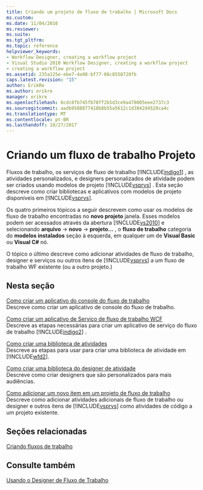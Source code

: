 ```yaml
---
title: Criando um projeto de fluxo de trabalho | Microsoft Docs
ms.custom: 
ms.date: 11/04/2016
ms.reviewer: 
ms.suite: 
ms.tgt_pltfrm: 
ms.topic: reference
helpviewer_keywords:
- Workflow Designer, creating a workflow project
- Visual Studio 2010 Workflow Designer, creating a workflow project
- creating a workflow project
ms.assetid: 235a125e-ebe7-4a98-bf77-86c8558728fb
caps.latest.revision: "15"
author: ErikRe
ms.author: erikre
manager: erikre
ms.openlocfilehash: 6cdc8fb745fb78ff2b5d3ce9a478005eee2737c3
ms.sourcegitcommit: aadb9588877418b8b55a5612c1d3842d4520ca4c
ms.translationtype: MT
ms.contentlocale: pt-BR
ms.lasthandoff: 10/27/2017
---
```

# <a name="creating-a-workflow-project"></a>Criando um fluxo de trabalho Projeto
Fluxos de trabalho, os serviços de fluxo de trabalho [!INCLUDE[indigo1](../workflow-designer/includes/indigo1_md.md)] , as atividades personalizados, e designers personalizados de atividade podem ser criados usando modelos de projeto [!INCLUDE[vsprvs](../code-quality/includes/vsprvs_md.md)] . Esta seção descreve como criar bibliotecas e aplicativos com modelos de projeto disponíveis em [!INCLUDE[vsprvs](../code-quality/includes/vsprvs_md.md)].  
  
 Os quatro primeiros tópicos a seguir descrevem como usar os modelos de fluxo de trabalho encontradas no **novo projeto** janela. Esses modelos podem ser acessados através da abertura [!INCLUDE[vs2010](../misc/includes/vs2010_md.md)] e selecionando **arquivo** -> **novo** -> **projeto...** , o **fluxo de trabalho** categoria do **modelos instalados** seção à esquerda, em qualquer um de **Visual Basic** ou **Visual C#** nó.  
  
 O tópico o último descreve como adicionar atividades de fluxo de trabalho, designer e serviços ou outros itens de [!INCLUDE[vsprvs](../code-quality/includes/vsprvs_md.md)] a um fluxo de trabalho WF existente (ou a outro projeto.)  
  
## <a name="in-this-section"></a>Nesta seção  
 [Como criar um aplicativo do console do fluxo de trabalho](../workflow-designer/how-to-create-a-workflow-console-application.md)  
 Descreve como criar um aplicativo de console do fluxo de trabalho.  
  
 [Como criar um aplicativo de Serviço de fluxo de trabalho WCF](../workflow-designer/how-to-create-a-wcf-workflow-service-application.md)  
 Descreve as etapas necessárias para criar um aplicativo de serviço do fluxo de trabalho [!INCLUDE[indigo2](../workflow-designer/includes/indigo2_md.md)] .  
  
 [Como criar uma biblioteca de atividades](../workflow-designer/how-to-create-an-activity-library.md)  
 Descreve as etapas para usar para criar uma biblioteca de atividade em [!INCLUDE[wfd2](../workflow-designer/includes/wfd2_md.md)].  
  
 [Como criar uma biblioteca do designer de atividade](../workflow-designer/how-to-create-an-activity-designer-library.md)  
 Descreve como criar designers que são personalizados para mais audiências.  
  
 [Como adicionar um novo item em um projeto de fluxo de trabalho](../workflow-designer/how-to-add-a-new-item-to-a-workflow-project.md)  
 Descreve como adicionar atividades adicionais de fluxo de trabalho ou designer e outros itens de [!INCLUDE[vsprvs](../code-quality/includes/vsprvs_md.md)] como atividades de código a um projeto existente.  
  
## <a name="related-sections"></a>Seções relacionadas  
 [Criando fluxos de trabalho](/dotnet/framework/windows-workflow-foundation/designing-workflows)  
  
## <a name="see-also"></a>Consulte também  
 [Usando o Designer de Fluxo de Trabalho](../workflow-designer/using-the-workflow-designer.md)
